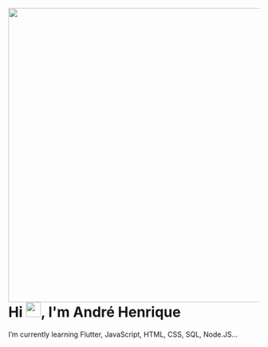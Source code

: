<img align="right" height="590em" src="![personal badge](https://user-images.githubusercontent.com/71542547/163658781-7b3c7987-51e0-44a4-b9e5-bcf1b8cda266.jpg)
"/>
<h1 align="left">Hi <img src="https://raw.githubusercontent.com/kaueMarques/kaueMarques/master/hi.gif" width="30px">, I'm André Henrique</h1>



I’m currently learning Flutter, JavaScript, HTML, CSS, SQL, Node.JS...
